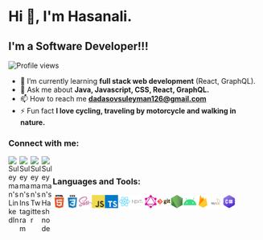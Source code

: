 # Hi 👋, I'm Hasanali.

## I'm a Software Developer!!!

![Profile views](https://komarev.com/ghpvc/?username=suleyman1406&label=Profile%20views&color=0e75b6&style=flat)  
<!-- You can replace the username and style if needed -->

- 🌱 I’m currently learning **full stack web development** (React, GraphQL).
- 💬 Ask me about **Java, Javascript, CSS, React, GraphQL.**
- 📫 How to reach me **dadasovsuleyman126@gmail.com**
- ⚡ Fun fact **I love cycling, traveling by motorcycle and walking in nature.**

### Connect with me:
[<img align="left" alt="Suleyman's LinkedIn" width="22px" src="https://cdn.jsdelivr.net/npm/simple-icons@v3/icons/linkedin.svg" />](https://www.linkedin.com/in/your-linkedin-profile)
[<img align="left" alt="Suleyman's Instagram" width="22px" src="https://cdn.jsdelivr.net/npm/simple-icons@v3/icons/instagram.svg" />](https://www.instagram.com/your-instagram-profile)
[<img align="left" alt="Suleyman's Twitter" width="22px" src="https://cdn.jsdelivr.net/npm/simple-icons@v3/icons/twitter.svg" />](https://twitter.com/your-twitter-profile)
[<img align="left" alt="Suleyman's Hashnode" width="22px" src="https://cdn.jsdelivr.net/npm/simple-icons@v3/icons/hashnode.svg" />](https://hashnode.com/@your-hashnode-username)

<br />

### Languages and Tools:

<img align="left" alt="HTML5" width="26px" src="https://raw.githubusercontent.com/github/explore/main/topics/html/html.png" />
<img align="left" alt="CSS3" width="26px" src="https://raw.githubusercontent.com/github/explore/main/topics/css/css.png" />
<img align="left" alt="Sass" width="26px" src="https://raw.githubusercontent.com/github/explore/main/topics/sass/sass.png" />
<img align="left" alt="JavaScript" width="26px" src="https://raw.githubusercontent.com/github/explore/main/topics/javascript/javascript.png" />
<img align="left" alt="TypeScript" width="26px" src="https://raw.githubusercontent.com/github/explore/main/topics/typescript/typescript.png" />
<img align="left" alt="React" width="26px" src="https://raw.githubusercontent.com/github/explore/main/topics/react/react.png" />
<img align="left" alt="Next.js" width="26px" src="https://raw.githubusercontent.com/github/explore/main/topics/nextjs/nextjs.png" />
<img align="left" alt="GraphQL" width="26px" src="https://raw.githubusercontent.com/github/explore/main/topics/graphql/graphql.png" />
<img align="left" alt="Git" width="26px" src="https://raw.githubusercontent.com/github/explore/main/topics/git/git.png" />
<img align="left" alt="Node.js" width="26px" src="https://raw.githubusercontent.com/github/explore/main/topics/nodejs/nodejs.png" />
<img align="left" alt="Android" width="26px" src="https://raw.githubusercontent.com/github/explore/main/topics/android/android.png" />
<img align="left" alt="Firebase" width="26px" src="https://raw.githubusercontent.com/github/explore/main/topics/firebase/firebase.png" />
<img align="left" alt="MySQL" width="26px" src="https://raw.githubusercontent.com/github/explore/main/topics/mysql/mysql.png" />
<img align="left" alt="C#" width="26px" src="https://raw.githubusercontent.com/github/explore/main/topics/csharp/csharp.png" />

<br />
